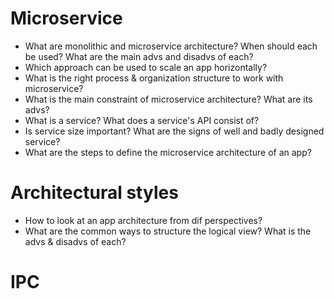 # Microservice
- What are monolithic and microservice architecture? When should each be used? What are the main advs and disadvs of each?
- Which approach can be used to scale an app horizontally?
- What is the right process & organization structure to work with microservice?
- What is the main constraint of microservice architecture? What are its advs?
- What is a service? What does a service's API consist of?
- Is service size important? What are the signs of well and badly designed service?
- What are the steps to define the microservice architecture of an app?

# Architectural styles
- How to look at an app architecture from dif perspectives?
- What are the common ways to structure the logical view? What is the advs & disadvs of each?

# IPC